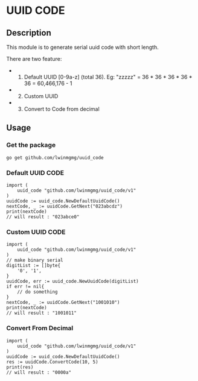 # UUID CODE


## Description
This module is to generate serial uuid code with short length.

There are two feature:
  * 1. Default UUID [0-9a-z] (total 36). Eg: "zzzzz" = 36 * 36 * 36 * 36 * 36 = 60,466,176 - 1
  * 2. Custom UUID
  * 3. Convert to Code from decimal

## Usage
### Get the package
```
go get github.com/lwinmgmg/uuid_code
```

### Default UUID CODE
```
import (
    uuid_code "github.com/lwinmgmg/uuid_code/v1"
)
uuidCode := uuid_code.NewDefaultUuidCode()
nextCode, _ := uuidCode.GetNext("023abcdz")
print(nextCode)
// will result : "023abce0"
```

### Custom UUID CODE
```
import (
    uuid_code "github.com/lwinmgmg/uuid_code/v1"
)
// make binary serial
digitList := []byte{
    '0', '1',
}
uuidCode, err := uuid_code.NewUuidCode(digitList)
if err != nil{
    // do something
}
nextCode, _ := uuidCode.GetNext("1001010")
print(nextCode)
// will result : "1001011"
```
### Convert From Decimal
```
import (
    uuid_code "github.com/lwinmgmg/uuid_code/v1"
)
uuidCode := uuid_code.NewDefaultUuidCode()
res := uuidCode.ConvertCode(10, 5)
print(res)
// will result : "0000a"
```

